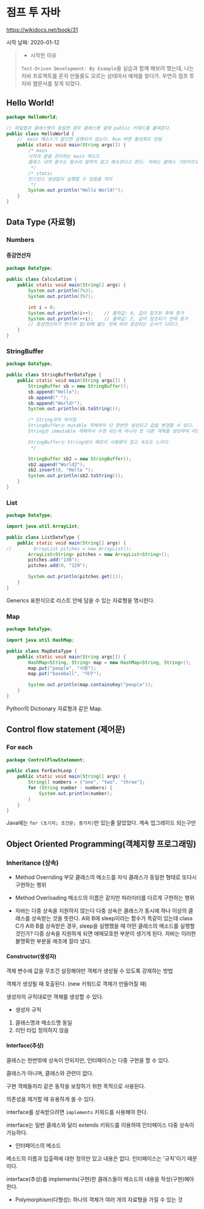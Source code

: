 # 점프 투 자바

https://wikidocs.net/book/31



시작 날짜: 2020-01-12

> - 시작한 이유
>
> `Test-Driven Development: By Example`을 실습과 함께 해보려 했는데, 나는 자바 프로젝트를 혼자 만들줄도 모르는 상태여서 예제를 찾다가. 우연히 점프 투 자바 웹문서를 찾게 되었다.



## Hello World!

```java
package HelloWorld;

// 파일명과 클래스명이 동일한 경우 클래스명 앞에 public 키워드를 붙여준다.
public class HelloWorld {
    //　main 메소드가 없으면 실행되지 않는다. Run 버튼 활성화도 안됨
    public static void main(String args[]) {
        /* main
        시작과 끝을 관리하는 main 메소드
        클래스 내의 함수는 함수라 말하지 않고 메소르다고 한다. 자바는 클래스 기반이므로 메소드라고 말하자.
         */
        /* static
        인스턴스 생성없이 실행할 수 있음을 의미
         */
        System.out.println("Hello World!");
    }
}
```



## Data Type (자료형)

### Numbers

#### 증감연산자

```java
package DataType;

public class Calculation {
    public static void main(String[] args) {
        System.out.println(7%3);
        System.out.println(3%7);

        int i = 0;
        System.out.println(i++);    // 출력값: 0, 값이 참조된 후에 증가
        System.out.println(++i);    // 출력값: 2, 값이 참조되기 전에 증가
        // 증감연산자가 변수의 앞/뒤에 붙는 것에 따라 증감되는 순서가 다르다.
    }
}
```



### StringBuffer

```java
package DataType;

public class StringBufferDataType {
    public static void main(String args[]) {
        StringBuffer sb = new StringBuffer();
        sb.append("Hello");
        sb.append(" ");
        sb.append("World!");
        System.out.println(sb.toString());

        /* String과의 차이점
        StringBuffer는 mutable 객체여서 단 한번만 생성되고 값을 변경할 수 있다.
        String은 immutable 객체여서 수정 되는게 아니라 또 다른 객체를 생성하여 리턴한다.

        StringBuffer는 String보다 메모리 사용량이 많고 속도도 느리다.
         */

        StringBuffer sb2 = new StringBuffer();
        sb2.append("World2");
        sb2.insert(0, "Hello ");
        System.out.println(sb2.toString());
    }
}
```



### List

```java
package DataType;

import java.util.ArrayList;

public class ListDateType {
    public static void main(String[] args) {
//        ArrayList pitches = new ArrayList();
        ArrayList<String> pitches = new ArrayList<String>();
        pitches.add("138");
        pitches.add(0, "129");

        System.out.println(pitches.get(1));
    }
}
```

Generics 표현식으로 리스트 안에 담을 수 있는 자료형을 명시한다.



### Map

```java
package DataType;

import java.util.HashMap;

public class MapDataType {
    public static void main(String args[]) {
        HashMap<String, String> map = new HashMap<String, String>();
        map.put("people", "사람");
        map.put("baseball", "야구");

        System.out.println(map.containsKey("people"));
    }
}
```

Python의 Dictionary 자료형과 같은 Map.





## Control flow statement (제어문)

### For each

```java
package ControlFlowStatement;

public class ForEachLoop {
    public static void main(String[] args) {
        String[] numbers = {"one", "two", "three"};
        for (String number : numbers) {
            System.out.println(number);
        }
    }
}
```

Java에는 `for (초기치; 조건문; 증가치)`만 있는줄 알았었다. 계속 업그레이드 되는구만





## Object Oriented Programming(객체지향 프로그래밍)

### Inheritance (상속)

- Method Overriding
  부모 클래스의 메소드를 자식 클래스가 동일한 형태로 또다시 구현하는 행위
- Method Overloading
  메소드의 이름은 같지만 파라미터를 다르게 구현하는 행위

- 자바는 다중 상속을 지원하지 않는다
  다중 상속은 클래스가 동시에 하나 이상의 클래스를 상속받는 것을 뜻한다.
  A와 B에 sleep이라는 함수가 똑같이 있는데 class C가 A와 B를 상속받은 경우, sleep을 실행했을 때 어떤 클래스의 메소드를 실행할 것인가?
  다중 상속을 지원하게 되면 애매모호한 부분이 생기게 된다. 자바는 이러한 불명확한 부분을 애초에 잘라 냈다.



#### Constructor(생성자)

객체 변수에 값을 무조건 설정해야만 객체가 생성될 수 있도록 강제하는 방법

객체가 생성될 때 호출된다. (new 키워드로 객체가 만들어질 때)

생성자의 규칙대로만 객체를 생성할 수 있다.



- 생성자 규칙

1. 클래스명과 메소드명 동일
2. 리턴 타입 정의하지 않음



#### Interface(추상)

클래스는 한번밖에 상속이 안되지만, 인터페이스는 다중 구현을 할 수 있다.

클래스가 아니며, 클래스와 관련이 없다.

구현 객체들끼리 같은 동작을 보장하기 위한 목적으로 사용된다.

의존성을 제거할 때 유용하게 쓸 수 있다.

interface를 상속받으려면 `implements` 키워드를 사용해야 한다.

interface는 일반 클래스와 달리 extends 키워드를 이용하여 인터페이스 다중 상속이 가능하다.



- 인터페이스의 메소드

메소드의 이름과 입출력에 대한 정의만 있고 내용은 없다. 인터페이스는 '규칙'이기 때문이다.

interface(추상)를 implements(구현)한 클래스들이 메소드의 내용을 작성(구현)해야 한다.



- Polymorphism(다형성): 하나의 객체가 여러 개의 자료형을 가질 수 있는 것